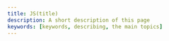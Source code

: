 ```yaml
---
title: JS(title)
description: A short description of this page
keywords: [keywords, describing, the main topics]
---
```

